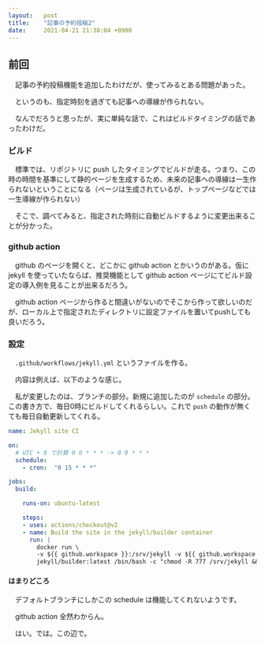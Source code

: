 ```yaml
---
layout:   post
title:    "記事の予約投稿2"
date:     2021-04-21 21:38:04 +0900
---
```


## 前回
　記事の予約投稿機能を追加したわけだが、使ってみるとある問題があった。

　というのも、指定時刻を過ぎても記事への導線が作られない。

　なんでだろうと思ったが、実に単純な話で、これはビルドタイミングの話であったわけだ。

### ビルド
　標準では、リポジトリに push したタイミングでビルドが走る。つまり、この時の時間を基準にして静的ページを生成するため、未来の記事への導線は一生作られないということになる（ページは生成されているが、トップページなどでは一生導線が作られない）

　そこで、調べてみると、指定された時刻に自動ビルドするように変更出来ることが分かった。

### github action
　github のページを開くと、どこかに github action とかいうのがある。仮に jekyll を使っていたならば、推奨機能として github action ページにてビルド設定の導入例を見ることが出来るだろう。

　github action ページから作ると間違いがないのでそこから作って欲しいのだが、ローカル上で指定されたディレクトリに設定ファイルを置いてpushしても良いだろう。

### 設定
　`.github/workflows/jekyll.yml` というファイルを作る。

　内容は例えば、以下のような感じ。

　私が変更したのは、ブランチの部分。新規に追加したのが `schedule` の部分。この書き方で、毎日0時にビルドしてくれるらしい。これで `push` の動作が無くても毎日自動更新してくれる。

```yml
name: Jekyll site CI

on:
  # UTC + 9 で計算 0 0 * * * -> 0 9 * * * 
  schedule:
    - cron:  "0 15 * * *"

jobs:
  build:

    runs-on: ubuntu-latest

    steps:
    - uses: actions/checkout@v2
    - name: Build the site in the jekyll/builder container
      run: |
        docker run \
        -v ${{ github.workspace }}:/srv/jekyll -v ${{ github.workspace }}/_site:/srv/jekyll/_site \
        jekyll/builder:latest /bin/bash -c "chmod -R 777 /srv/jekyll && jekyll build --future"
```

#### はまりどころ
　デフォルトブランチにしかこの schedule は機能してくれないようです。

　github action 全然わからん。

　はい。では。この辺で。